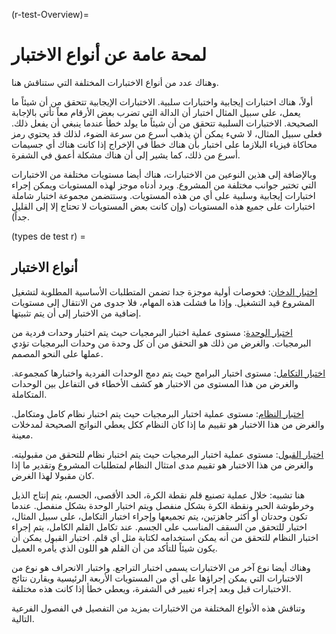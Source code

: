 (r-test-Overview)=
# لمحة عامة عن أنواع الاختبار

وهناك عدد من أنواع الاختبارات المختلفة التي ستناقش هنا.

أولاً، هناك اختبارات إيجابية واختبارات سلبية. الاختبارات الإيجابية تتحقق من أن شيئاً ما يعمل، على سبيل المثال اختبار أن الدالة التي تضرب بعض الأرقام معاً تأتي بالإجابة الصحيحة. الاختبارات السلبية تتحقق من أن شيئاً ما يولد خطأ عندما ينبغي أن يفعل ذلك. فعلى سبيل المثال، لا شيء يمكن أن يذهب أسرع من سرعة الضوء، لذلك قد يحتوي رمز محاكاة فيزياء البلازما على اختبار بأن هناك خطأ في الإخراج إذا كانت هناك أي جسيمات أسرع من ذلك، كما يشير إلى أن هناك مشكلة أعمق في الشفرة.

وبالإضافة إلى هذين النوعين من الاختبارات، هناك أيضا مستويات مختلفة من الاختبارات التي تختبر جوانب مختلفة من المشروع. ويرد أدناه موجز لهذه المستويات ويمكن إجراء اختبارات إيجابية وسلبية على أي من هذه المستويات. وستتضمن مجموعة اختبار شاملة اختبارات على جميع هذه المستويات (وإن كانت بعض المستويات لا تحتاج إلا إلى القليل جداً).

(types de test r) =
## أنواع الاختبار

[اختبار الدخان](#Smoke_testing): فحوصات أولية موجزة جدا تضمن المتطلبات الأساسية المطلوبة لتشغيل المشروع قيد التشغيل. وإذا ما فشلت هذه المهام، فلا جدوى من الانتقال إلى مستويات إضافية من الاختبار إلى أن يتم تثبيتها.

[اختبار الوحدة](#Unit_tests): مستوى عملية اختبار البرمجيات حيث يتم اختبار وحدات فردية من البرمجيات. والغرض من ذلك هو التحقق من أن كل وحدة من وحدات البرمجيات تؤدي عملها على النحو المصمم.

[اختبار التكامل](#Integration_testing): مستوى اختبار البرامج حيث يتم دمج الوحدات الفردية واختبارها كمجموعة. والغرض من هذا المستوى من الاختبار هو كشف الأخطاء في التفاعل بين الوحدات المتكاملة.

[اختبار النظام](#System_tests): مستوى عملية اختبار البرمجيات حيث يتم اختبار نظام كامل ومتكامل. والغرض من هذا الاختبار هو تقييم ما إذا كان النظام ككل يعطي النواتج الصحيحة لمدخلات معينة.

[اختبار القبول](#Acceptance_testing): مستوى عملية اختبار البرمجيات حيث يتم اختبار نظام للتحقق من مقبوليته. والغرض من هذا الاختبار هو تقييم مدى امتثال النظام لمتطلبات المشروع وتقدير ما إذا كان مقبولا لهذا الغرض.

هنا تشبيه: خلال عملية تصنيع قلم نقطة الكرة، الحد الأقصى، الجسم، يتم إنتاج الذيل وخرطوشة الحبر ونقطة الكرة بشكل منفصل ويتم اختبار الوحدة بشكل منفصل. عندما تكون وحدتان أو أكثر جاهزتين، يتم تجميعها وإجراء اختبار التكامل، على سبيل المثال، اختبار للتحقق من السقف المناسب على الجسم. عند تكامل القلم الكامل، يتم إجراء اختبار النظام للتحقق من أنه يمكن استخدامه لكتابة مثل أي قلم. اختبار القبول يمكن أن يكون شيئاً للتأكد من أن القلم هو اللون الذي يأمره العميل.

وهناك أيضا نوع آخر من الاختبارات يسمى اختبار التراجع. واختبار الانحراف هو نوع من الاختبارات التي يمكن إجراؤها على أي من المستويات الأربعة الرئيسية ويقارن نتائج الاختبارات قبل وبعد إجراء تغيير في الشفرة، ويعطي خطأ إذا كانت هذه مختلفة.

وتناقش هذه الأنواع المختلفة من الاختبارات بمزيد من التفصيل في الفصول الفرعية التالية.
